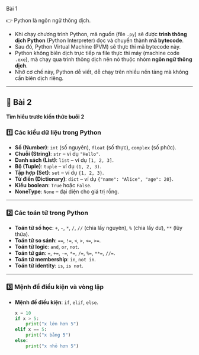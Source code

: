 

 Bài 1  


👉 Python là ngôn ngữ thông dịch.  
- Khi chạy chương trình Python, mã nguồn (file `.py`) sẽ được **trình thông dịch Python** (Python Interpreter) đọc và chuyển thành **mã bytecode**.
- Sau đó, Python Virtual Machine (PVM) sẽ thực thi mã bytecode này.
- Python không biên dịch trực tiếp ra file thực thi máy (machine code `.exe`), mà chạy qua trình thông dịch nên nó thuộc nhóm **ngôn ngữ thông dịch**.
- Nhờ cơ chế này, Python dễ viết, dễ chạy trên nhiều nền tảng mà không cần biên dịch riêng.

---

## 📌 Bài 2  
**Tìm hiểu trước kiến thức buổi 2**

### 1️⃣ Các kiểu dữ liệu trong Python  
- **Số (Number)**: `int` (số nguyên), `float` (số thực), `complex` (số phức).  
- **Chuỗi (String)**: `str` – ví dụ `"Hello"`.  
- **Danh sách (List)**: `list` – ví dụ `[1, 2, 3]`.  
- **Bộ (Tuple)**: `tuple` – ví dụ `(1, 2, 3)`.  
- **Tập hợp (Set)**: `set` – ví dụ `{1, 2, 3}`.  
- **Từ điển (Dictionary)**: `dict` – ví dụ `{"name": "Alice", "age": 20}`.  
- **Kiểu boolean**: `True` hoặc `False`.  
- **NoneType**: `None` – đại diện cho giá trị rỗng.

---

### 2️⃣ Các toán tử trong Python  
- **Toán tử số học**: `+`, `-`, `*`, `/`, `//` (chia lấy nguyên), `%` (chia lấy dư), `**` (lũy thừa).  
- **Toán tử so sánh**: `==`, `!=`, `<`, `>`, `<=`, `>=`.  
- **Toán tử logic**: `and`, `or`, `not`.  
- **Toán tử gán**: `=`, `+=`, `-=`, `*=`, `/=`, `%=`, `**=`, `//=`.
- **Toán tử membership**: `in`, `not in`.
- **Toán tử identity**: `is`, `is not`.

---

### 3️⃣ Mệnh đề điều kiện và vòng lặp  
- **Mệnh đề điều kiện**: `if`, `elif`, `else`.  
  ```python
  x = 10
  if x > 5:
      print("x lớn hơn 5")
  elif x == 5:
      print("x bằng 5")
  else:
      print("x nhỏ hơn 5")
